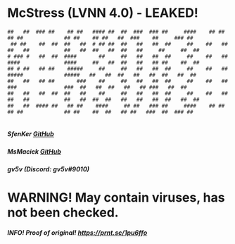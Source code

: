 # McStress (LVNN 4.0) - LEAKED!

```
##   ##  ### ##    ## ##   #### ##  ##  ###  ### ##     ####    ## ##    ## ##             ## ##    ## ##   ##  ###    ##     ### ##   
 ## ##    ##  ##  ##   ##  # ## ##  ##   ##   ##  ##     ##    ##   ##  ##   ##           ##   ##  ##   ##  ##   ##     ##     ##  ##  
# ### #   ##  ##  ####       ##     ##   ##   ##  ##     ##    ##   ##  ####              ####     ##   ##  ##   ##   ## ##    ##  ##  
## # ##   ## ##    #####     ##     ##   ##   ##  ##     ##    ##   ##   #####             #####   ##   ##  ##   ##   ##  ##   ##  ##  
##   ##   ## ##       ###    ##     ##   ##   ##  ##     ##    ##   ##      ###               ###  ##   ##  ##   ##   ## ###   ##  ##  
##   ##   ##  ##  ##   ##    ##     ##   ##   ##  ##     ##    ##   ##  ##   ##           ##   ##  ##  ##   ##   ##   ##  ##   ##  ##  
##   ##  #### ##   ## ##    ####     ## ##   ### ##     ####    ## ##    ## ##             ## ##    ##  ##   ## ##   ###  ##  ### ##   
                                                                                                                                       
```

##### SfenKer [GitHub](https://github.com/SfenKer)
##### MsMaciek [GitHub](https://github.com/MsMaciek123)
##### gv5v (Discord: gv5v#9010)

# WARNING! May contain viruses, has not been checked.

##### INFO! Proof of original! https://prnt.sc/1pu6ffo
